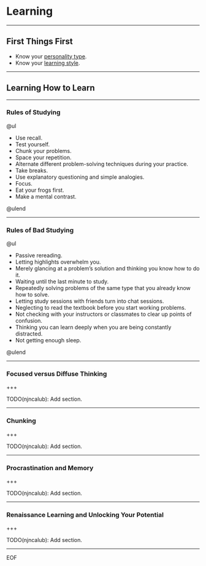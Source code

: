 # Learning

---

## First Things First

* Know your [personality type](https://www.16personalities.com).
* Know your [learning style](https://www.learning-styles-online.com/inventory/questions.php).

---

## Learning How to Learn

---

### Rules of Studying

@ul

- Use recall.
- Test yourself.
- Chunk your problems.
- Space your repetition.
- Alternate different problem-solving techniques during your practice.
- Take breaks.
- Use explanatory questioning and simple analogies.
- Focus.
- Eat your frogs first.
- Make a mental contrast.

@ulend

---

### Rules of Bad Studying

@ul

- Passive rereading.
- Letting highlights overwhelm you.
- Merely glancing at a problem’s solution and thinking you know how to do it.
- Waiting until the last minute to study.
- Repeatedly solving problems of the same type that you already know how to solve.
- Letting study sessions with friends turn into chat sessions.
- Neglecting to read the textbook before you start working problems.
- Not checking with your instructors or classmates to clear up points of confusion.
- Thinking you can learn deeply when you are being constantly distracted.
- Not getting enough sleep.

@ulend

---

### Focused versus Diffuse Thinking

+++

TODO(njncalub): Add section.

---

### Chunking

+++

TODO(njncalub): Add section.

---

### Procrastination and Memory

+++

TODO(njncalub): Add section.

---

### Renaissance Learning and Unlocking Your Potential

+++

TODO(njncalub): Add section.

---

EOF
